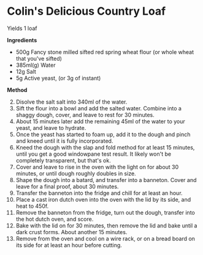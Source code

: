 # Colin's Delicious Country Loaf

Yields 1 loaf

**Ingredients**

* 500g Fancy stone milled sifted red spring wheat flour (or whole wheat that you've sifted)
* 385ml(g) Water
* 12g Salt
* 5g Active yeast, (or 3g of instant)

**Method**

2. Disolve the salt salt into 340ml of the water.
2. Sift the flour into a bowl and add the salted water. Combine into a shaggy dough, cover, and leave to rest for 30 minutes.
3. About 15 minutes later add the remaining 45ml of the water to your yeast, and leave to hydrate.
4. Once the yeast has started to foam up, add it to the dough and pinch and kneed until it is fully incorporated.
5. Kneed the dough with the slap and fold method for at least 15 minutes, until you get a good windowpane test result. It likely won't be completely transparent, but that's ok.
6. Cover and leave to rise in the oven with the light on for about 30 minutes, or until dough roughly doubles in size.
7. Shape the dough into a batard, and transfer into a banneton. Cover and leave for a final proof, about 30 minutes.
8. Transfer the banneton into the fridge and chill for at least an hour.
9. Place a cast iron dutch oven into the oven with the lid by its side, and heat to 450f.
10. Remove the banneton from the fridge, turn out the dough, transfer into the hot dutch oven, and score.
11. Bake with the lid on for 30 minutes, then remove the lid and bake until a dark crust forms. About another 15 minutes.
12. Remove from the oven and cool on a wire rack, or on a bread board on its side for at least an hour before cutting.


